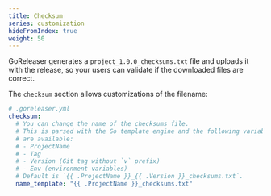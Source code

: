 ```yaml
---
title: Checksum
series: customization
hideFromIndex: true
weight: 50
---
```


GoReleaser generates a `project_1.0.0_checksums.txt` file and uploads it with the
release, so your users can validate if the downloaded files are correct.

The `checksum` section allows customizations of the filename:

```yml
# .goreleaser.yml
checksum:
  # You can change the name of the checksums file.
  # This is parsed with the Go template engine and the following variables
  # are available:
  # - ProjectName
  # - Tag
  # - Version (Git tag without `v` prefix)
  # - Env (environment variables)
  # Default is `{{ .ProjectName }}_{{ .Version }}_checksums.txt`.
  name_template: "{{ .ProjectName }}_checksums.txt"
```
